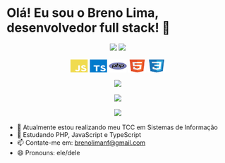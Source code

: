 # Olá! Eu sou o Breno Lima, desenvolvedor full stack! 👋

<div align="center" dir="auto">
<img height="180em" src="https://github-readme-stats.vercel.app/api?username=BrenoLima1&show_icons=true&theme=dark" data-canonical-src="https://github-readme-stats.vercel.app/api?username=BrenoLima&amp;show_icons=true&amp;theme=dracula&amp;include_all_commits=true&amp;count_private=true" style="max-width: 100%;">
<img height="180em" src="https://github-readme-stats.vercel.app/api/top-langs/?username=BrenoLima1&layout=compact&theme=dark" data-canonical-src="https://github-readme-stats.vercel.app/api/top-langs/?username=BrenoLima1&amp;layout=compact&amp;langs_count=7&amp;theme=dracula" style="max-width: 100%;">
</div>

<div align="center" dir="auto"><br>
  <img align="center" alt="Breno-Js" height="30" width="40" src="https://raw.githubusercontent.com/devicons/devicon/master/icons/javascript/javascript-plain.svg" style="max-width: 100%;">
  <img align="center" alt="Breno-Ts" height="30" width="40" src="https://raw.githubusercontent.com/devicons/devicon/master/icons/typescript/typescript-plain.svg" style="max-width: 100%;">
  <img align="center" alt="Breno-PHP" height="30" width="40" src="https://raw.githubusercontent.com/devicons/devicon/master/icons/php/php-original.svg" style="max-width: 100%;"> 
  <img align="center" alt="Breno-HTML" height="30" width="40" src="https://raw.githubusercontent.com/devicons/devicon/master/icons/html5/html5-original.svg" style="max-width: 100%;">
  <img align="center" alt="Breno-CSS" height="30" width="40" src="https://raw.githubusercontent.com/devicons/devicon/master/icons/css3/css3-original.svg" style="max-width: 100%;"> 
</div>
<br>

<div align="center" dir="auto"><a href="https://github.com/BrenoLima1"> 
  <a href="https://www.linkedin.com/in/breno-lima-96b517219" rel="nofollow"><img src="https://camo.githubusercontent.com/c00f87aeebbec37f3ee0857cc4c20b21fefde8a96caf4744383ebfe44a47fe3f/68747470733a2f2f696d672e736869656c64732e696f2f62616467652f2d4c696e6b6564496e2d2532333030373742353f7374796c653d666f722d7468652d6261646765266c6f676f3d6c696e6b6564696e266c6f676f436f6c6f723d7768697465" data-canonical-src="https://img.shields.io/badge/-LinkedIn-%230077B5?style=for-the-badge&amp;logo=linkedin&amp;logoColor=white" style="max-width: 100%;"></a> 

<a href="mailto:brenolimanf@gmail.com"><img src="https://camo.githubusercontent.com/927d6b3961fa048ff7303daf291cb5869dfa25018997cf8c1373c2f6a85b1458/68747470733a2f2f696d672e736869656c64732e696f2f62616467652f2d476d61696c2d2532333333333f7374796c653d666f722d7468652d6261646765266c6f676f3d676d61696c266c6f676f436f6c6f723d7768697465"></a>

<a><img src="https://c.tenor.com/ZmEakXUhaw8AAAAM/mickey-mouse-smile.gif" style="max-width: 100%;"></a>
</div>

- 🔭 Atualmente estou realizando meu TCC em Sistemas de Informação
- 🌱 Estudando PHP, JavaScript e TypeScript
- 📫 Contate-me em: brenolimanf@gmail.com
- 😄 Pronouns: ele/dele
